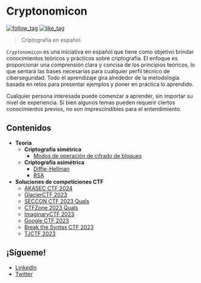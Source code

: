 # Cryptonomicon

[![follow_tag](https://img.shields.io/github/followers/Daysapro?label=Seguir&style=social)](https://github.com/Daysapro) [![like_tag](https://img.shields.io/github/stars/Daysapro/cryptonomicon?label=Favorito&style=social)](https://github.com/Daysapro/cryptonomicon)


> Criptografía en español.

`Cryptonomicon` es una iniciativa en español que tiene como objetivo brindar conocimientos teóricos y prácticos sobre criptografía. El enfoque es proporcionar una comprensión clara y concisa de los principios teóricos, lo que sentará las bases necesarias para cualquier perfil técnico de ciberseguridad. Todo el aprendizaje gira alrededor de la metodología basada en retos para presentar ejemplos y poner en práctica lo aprendido.

Cualquier persona interesada puede comenzar a aprender, sin importar su nivel de experiencia. Si bien algunos temas pueden requerir ciertos conocimientos previos, no son imprescindibles para el entendimiento.


## Contenidos

- **Teoría**
    - **Criptografía simétrica**
        - [Modos de operación de cifrado de bloques](/symmetric/block_cipher_modes/README.md)
    - **Criptografía asimétrica**
        - [Diffie-Hellman](/asymmetric/diffie-hellman/README.md)
        - [RSA](/asymmetric/rsa/README.md)
- **Soluciones de competiciones CTF**
    - [AKASEC CTF 2024](/writeups/Akasec_CTF_2024/README.md)
    - [GlacierCTF 2023](/writeups/GlacierCTF_2023/README.md)
    - [SECCON CTF 2023 Quals](/writeups/SECCON_CTF_2023_Quals/README.md)
    - [CTFZone 2023 Quals](/writeups/CTFZone_2023_Quals/README.md)
    - [ImaginaryCTF 2023](/writeups/ImaginaryCTF_2023/README.md)
    - [Google CTF 2023](/writeups/Google_CTF_2023/README.md)
    - [Break the Syntax CTF 2023](/writeups/Break_the_Syntax_CTF_2023/README.md)
    - [TJCTF 2023](/writeups/TJCTF_2023/README.md)


## ¡Sígueme!

- [LinkedIn](https://www.linkedin.com/in/david-ram%C3%ADrez-acero-3bb282266/)
- [Twitter](https://twitter.com/daysapro)